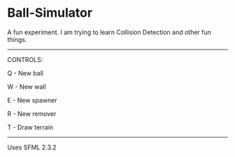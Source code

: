 # Ball-Simulator
A fun experiment. I am trying to learn Collision Detection and other fun things.

---------------------------------------------

CONTROLS:

Q - New ball

W - New wall

E - New spawner

R - New remover

T - Draw terrain

----------------------------------------------

Uses SFML 2.3.2
